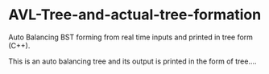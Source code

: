 # AVL-Tree-and-actual-tree-formation
Auto Balancing BST forming from real time inputs and printed in tree form (C++).

This is an auto balancing tree and its output is printed in the form of tree....
